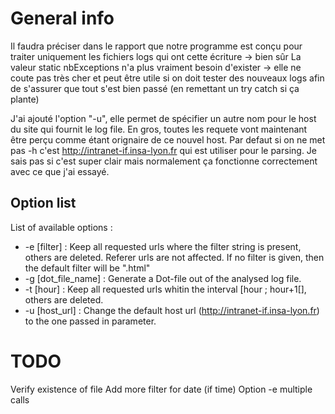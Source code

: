 # General info

Il faudra préciser dans le rapport que notre programme est conçu pour traiter uniquement les fichiers logs qui ont cette écriture -> bien sûr
La valeur static nbExceptions n'a plus vraiment besoin d'exister -> elle ne coute pas très cher et peut être utile si on doit tester des nouveaux logs afin de s'assurer que tout s'est bien passé (en remettant un try catch si ça plante)

J'ai ajouté l'option "-u", elle permet de spécifier un autre nom pour le host du site qui fournit le log file. En gros, toutes les requete vont maintenant être perçu comme étant orignaire de ce nouvel host. Par defaut si on ne met pas -h c'est http://intranet-if.insa-lyon.fr qui est utiliser pour le parsing. Je sais pas si c'est super clair mais normalement ça fonctionne correctement avec ce que j'ai essayé.

## Option list

List of available options :

* -e \[filter\]        : Keep all requested urls where the filter string is present, others are deleted. Referer urls are not affected. If no filter is given, then the default filter will be ".html"
* -g \[dot_file_name\] : Generate a Dot-file out of the analysed log file.
* -t \[hour\]          : Keep all requested urls whitin the interval \[hour ; hour+1\[], others are deleted.
* -u \[host_url\]      : Change the default host url (http://intranet-if.insa-lyon.fr) to the one passed in parameter.

# TODO

Verify existence of file
Add more filter for date (if time)
Option -e multiple calls
